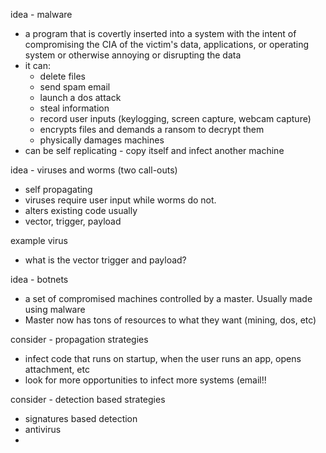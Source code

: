 idea - malware
- a program that is covertly inserted into a system with the intent of compromising the CIA of the victim's data, applications, or operating system or otherwise annoying or disrupting the data
- it can:
	- delete files
	- send spam email
	- launch a dos attack
	- steal information
	- record user inputs (keylogging, screen capture, webcam capture)
	- encrypts files and demands a ransom to decrypt them
	- physically damages machines
- can be self replicating - copy itself and infect another machine


idea - viruses and worms (two call-outs)
- self propagating
- viruses require user input while worms do not.
- alters existing code usually
- vector, trigger, payload

example virus
- what is the vector trigger and payload?

idea - botnets
- a set of compromised machines controlled by a master. Usually made using malware
- Master now has tons of resources to what they want (mining, dos, etc)

consider - propagation strategies
- infect code that runs on startup, when the user runs an app, opens attachment, etc
- look for more opportunities to infect more systems (email!!

consider - detection based strategies
- signatures based detection
- antivirus
- 